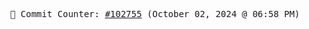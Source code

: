 <p align="center">
    <samp>
        📮 Commit Counter: <a href="https://github.com/Javascript-void0/Javascript-void0/commits/main">#102755</a> (October 02, 2024 @ 06:58 PM)
    </samp>
</p>